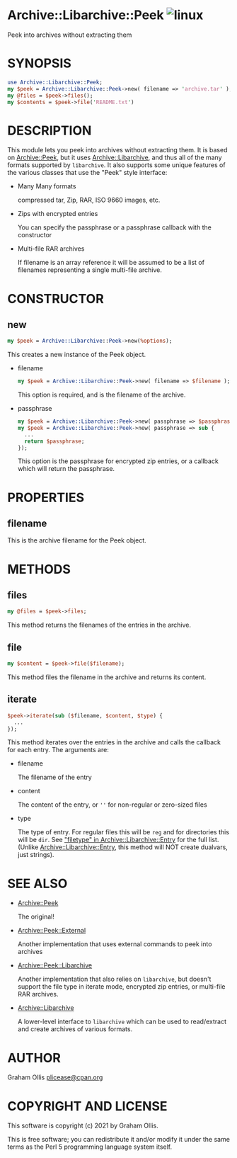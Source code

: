 # Archive::Libarchive::Peek ![linux](https://github.com/uperl/Archive-Libarchive-Peek/workflows/linux/badge.svg)

Peek into archives without extracting them

# SYNOPSIS

```perl
use Archive::Libarchive::Peek;
my $peek = Archive::Libarchive::Peek->new( filename => 'archive.tar' );
my @files = $peek->files();
my $contents = $peek->file('README.txt')
```

# DESCRIPTION

This module lets you peek into archives without extracting them.  It is based on [Archive::Peek](https://metacpan.org/pod/Archive::Peek), but it uses [Archive::Libarchive](https://metacpan.org/pod/Archive::Libarchive),
and thus all of the many formats supported by `libarchive`.  It also supports some unique features of the various classes that use
the "Peek" style interface:

- Many Many formats

    compressed tar, Zip, RAR, ISO 9660 images, etc.

- Zips with encrypted entries

    You can specify the passphrase or a passphrase callback with the constructor

- Multi-file RAR archives

    If filename is an array reference it will be assumed to be a list of filenames
    representing a single multi-file archive.

# CONSTRUCTOR

## new

```perl
my $peek = Archive::Libarchive::Peek->new(%options);
```

This creates a new instance of the Peek object.

- filename

    ```perl
    my $peek = Archive::Libarchive::Peek->new( filename => $filename );
    ```

    This option is required, and is the filename of the archive.

- passphrase

    ```perl
    my $peek = Archive::Libarchive::Peek->new( passphrase => $passphrase );
    my $peek = Archive::Libarchive::Peek->new( passphrase => sub {
      ...
      return $passphrase;
    });
    ```

    This option is the passphrase for encrypted zip entries, or a
    callback which will return the passphrase.

# PROPERTIES

## filename

This is the archive filename for the Peek object.

# METHODS

## files

```perl
my @files = $peek->files;
```

This method returns the filenames of the entries in the archive.

## file

```perl
my $content = $peek->file($filename);
```

This method files the filename in the archive and returns its content.

## iterate

```perl
$peek->iterate(sub ($filename, $content, $type) {
  ...
});
```

This method iterates over the entries in the archive and calls the callback for each
entry.  The arguments are:

- filename

    The filename of the entry

- content

    The content of the entry, or `''` for non-regular or zero-sized files

- type

    The type of entry.  For regular files this will be `reg` and for directories
    this will be `dir`.  See ["filetype" in Archive::Libarchive::Entry](https://metacpan.org/pod/Archive::Libarchive::Entry#filetype) for the full list.
    (Unlike [Archive::Libarchive::Entry](https://metacpan.org/pod/Archive::Libarchive::Entry), this method will NOT create dualvars, just
    strings).

# SEE ALSO

- [Archive::Peek](https://metacpan.org/pod/Archive::Peek)

    The original!

- [Archive::Peek::External](https://metacpan.org/pod/Archive::Peek::External)

    Another implementation that uses external commands to peek into archives

- [Archive::Peek::Libarchive](https://metacpan.org/pod/Archive::Peek::Libarchive)

    Another implementation that also relies on `libarchive`, but doesn't support
    the file type in iterate mode, encrypted zip entries, or multi-file RAR archives.

- [Archive::Libarchive](https://metacpan.org/pod/Archive::Libarchive)

    A lower-level interface to `libarchive` which can be used to read/extract and create
    archives of various formats.

# AUTHOR

Graham Ollis <plicease@cpan.org>

# COPYRIGHT AND LICENSE

This software is copyright (c) 2021 by Graham Ollis.

This is free software; you can redistribute it and/or modify it under
the same terms as the Perl 5 programming language system itself.
